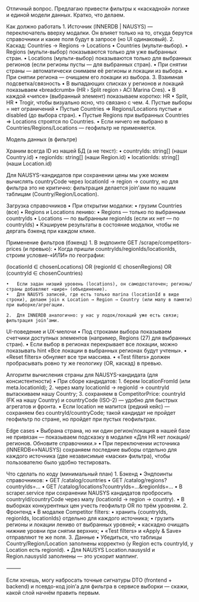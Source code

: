 Отличный вопрос. Предлагаю привести фильтры к «каскадной» логике и единой модели данных. Кратко, что делаем.

Как должно работать
	1.	Источник (INNERDB | NAUSYS) — переключатель вверху модалки.
Он влияет только на то, откуда берутся справочники и какие поля будут в запросе (но UI одинаковый).
	2.	Каскад: Countries → Regions → Locations
	•	Countries (мульти-выбор).
	•	Regions (мульти-выбор) показываются только для уже выбранных стран.
	•	Locations (мульти-выбор) показываются только для выбранных регионов (если регионы пусты — для выбранных стран).
	•	При снятии страны — автоматически снимаем её регионы и локации из выбора.
	•	При снятии региона — очищаем его локации из выбора.
	3.	Взаимная подсветка/связность
	•	В выпадающих списках у регионов и локаций показываем «breadcrumb» (HR › Split region › ACI Marina Cres).
	•	В каждой «чипсе» (выбранный элемент) показываем коротко: HR • Split, HR • Trogir, чтобы визуально ясно, что связано с чем.
	4.	Пустые выборы = нет ограничений
	•	Пустые Countries ⇒ Regions/Locations пустые и disabled (до выбора стран).
	•	Пустые Regions при выбранных Countries ⇒ Locations строятся по Countries.
	•	Если ничего не выбранo в Countries/Regions/Locations — геофильтр не применяется.

Модель данных (в фильтре)

Храним всегда ID из нашей БД (а не текст):
	•	countryIds: string[]  (наши Country.id)
	•	regionIds: string[]   (наши Region.id)
	•	locationIds: string[] (наши Location.id)

Для NAUSYS-кандидатов при сохранении цены мы уже можем вычислять countryCode через locationId → region → country, но для фильтра это не критично: фильтрация делается join’ами по нашим таблицам (Country/Region/Location).

Загрузка справочников
	•	При открытии модалки:
	•	грузим Countries (все)
	•	Regions и Locations лениво:
	•	Regions — только по выбранным countryIds
	•	Locations — по выбранным regionIds (если их нет — по countryIds)
	•	Кэшируем результаты в состояние модалки, чтобы не дергать бэкенд при каждом клике.

Применение фильтров (бэкенд)
	1.	В эндпоинте GET /scrape/competitors-prices (и превью):
	•	Когда пришли countryIds/regionIds/locationIds, строим условие-«ИЛИ» по географии:

(locationId ∈ chosenLocations)
OR (regionId ∈ chosenRegions)
OR (countryId ∈ chosenCountries)


	•	Если задан низший уровень (locations), он самодостаточен; регионы/страны добавляют «шире» (объединение).
	•	Для NAUSYS записей, где есть только marina (locationId в виде строки), делаем join к Location → Region → Country (или мапу в памяти) при выборке/агрегации.

	2.	Для INNERDB аналогично: у нас у лодок/локаций уже есть связи; фильтрация join’ами.

UI-поведение и UX-мелочи
	•	Под строками выбора показываем счетчики доступных элементов (например, Regions (27) для выбранных стран).
	•	Если выбор в регионах перекрывает все локации, можно показывать hint «Все локации в выбранных регионах будут учтены».
	•	«Reset filters» обнуляет все три массива.
	•	«Test filters» должен пробрасывать ровно ту же геологику (OR, каскад) в превью.

Алгоритм вычисления страны для NAUSYS-кандидата (для консистентности)
	•	При сборе кандидатов:
	1.	берем locationFromId (или meta.locationId);
	2.	через мапу locationId -> regionId -> countryId вытаскиваем нашу Country;
	3.	сохраняем в CompetitorPrice: countryId (FK на нашу Country) и countryCode (ISO-2) — удобно для быстрых агрегатов и фронта.
	•	Если location не мапится (редкий кейс) — сохраняем без countryId/countryCode; такой кандидат не пройдет геофильтр по стране, но пройдет при пустых геофильтрах.

Edge cases
	•	Выбрана страна, но ни один регион/локация в нашей базе не привязан — показываем подсказку в модалке «Для HR нет локаций/регионов. Обновите справочники.»
	•	При переключении источника (INNERDB↔NAUSYS) сохраняем последние выборы отдельно для каждого источника (две независимые «маски» фильтра), чтобы пользователю было удобно тестировать.

Что сделать по коду (минимальный план)
	1.	Бэкенд
	•	Эндпоинты справочников:
	•	GET /catalog/countries
	•	GET /catalog/regions?countryIds=...
	•	GET /catalog/locations?countryIds=...&regionIds=...
	•	В scraper.service при сохранении NAUSYS кандидатов пробросить countryId/countryCode через мапу (locationId -> region -> country).
	•	В выборках конкурентных цен учесть геофильтр OR по трём уровням.
	2.	Фронтенд
	•	В модалке Competitor filters:
	•	хранить {countryIds, regionIds, locationIds} отдельно для каждого источника;
	•	грузить регионы и локации лениво от выбранных уровней;
	•	каскадно очищать нижние уровни при снятии верхних;
	•	«Test filters» и «Apply & Save» отправляют те же поля.
	3.	Данные
	•	Убедиться, что таблицы Country/Region/Location заполнены корректно (у Region есть countryId, у Location есть regionId).
	•	Для NAUSYS Location.nausysId и Region.nausysId заполнены — это ускорит маппинг.

⸻

Если хочешь, могу набросать точные сигнатуры DTO (frontend + backend) и псевдо-код join’а для фильтра в сервисе выборки — скажи, какой слой начнём править первым.